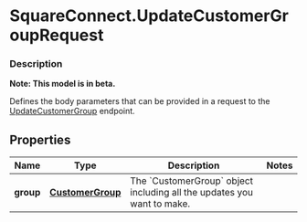 # SquareConnect.UpdateCustomerGroupRequest

### Description
**Note: This model is in beta.**

Defines the body parameters that can be provided in a request to the [UpdateCustomerGroup](#endpoint-updatecustomergroup) endpoint.

## Properties
Name | Type | Description | Notes
------------ | ------------- | ------------- | -------------
**group** | [**CustomerGroup**](CustomerGroup.md) | The &#x60;CustomerGroup&#x60; object including all the updates you want to make. | 


